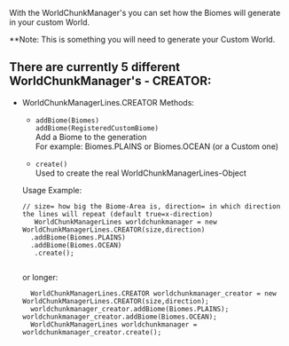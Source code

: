 With the WorldChunkManager's you can set how the Biomes will generate in your custom World.

**Note: This is something you will need to generate your Custom World.

## There are currently 5 different WorldChunkManager's - CREATOR:
  - WorldChunkManagerLines.CREATOR
    Methods:  
      - ``` addBiome(Biomes) ``` <br>
        ``` addBiome(RegisteredCustomBiome) ``` <br>
        Add a Biome to the generation <br>
        For example: Biomes.PLAINS or Biomes.OCEAN (or a Custom one)
        
        
      - ``` create() ``` <br>
        Used to create the real WorldChunkManagerLines-Object <br>
        
     Usage Example:
     ```
     // size= how big the Biome-Area is, direction= in which direction the lines will repeat (default true=x-direction)
    	WorldChunkManagerLines worldchunkmanager = new WorldChunkManagerLines.CREATOR(size,direction)
       .addBiome(Biomes.PLAINS)
       .addBiome(Biomes.OCEAN)
		.create();
          
      ```
      or longer:
      ```
    	WorldChunkManagerLines.CREATOR worldchunkmanager_creator = new WorldChunkManagerLines.CREATOR(size,direction);
		worldchunkmanager_creator.addBiome(Biomes.PLAINS);
      worldchunkmanager_creator.addBiome(Biomes.OCEAN);
		WorldChunkManagerLines worldchunkmanager = worldchunkmanager_creator.create();
          
      ```
